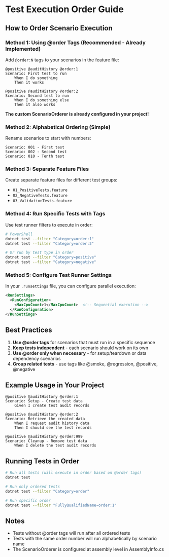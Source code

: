 # Test Execution Order Guide

## How to Order Scenario Execution

### Method 1: Using @order Tags (Recommended - Already Implemented)

Add `@order:N` tags to your scenarios in the feature file:

```gherkin
@positive @auditHistory @order:1
Scenario: First test to run
    When I do something
    Then it works

@positive @auditHistory @order:2
Scenario: Second test to run
    When I do something else
    Then it also works
```

**The custom ScenarioOrderer is already configured in your project!**

### Method 2: Alphabetical Ordering (Simple)

Rename scenarios to start with numbers:

```gherkin
Scenario: 001 - First test
Scenario: 002 - Second test
Scenario: 010 - Tenth test
```

### Method 3: Separate Feature Files

Create separate feature files for different test groups:
- `01_PositiveTests.feature`
- `02_NegativeTests.feature`
- `03_ValidationTests.feature`

### Method 4: Run Specific Tests with Tags

Use test runner filters to execute in order:

```bash
# PowerShell
dotnet test --filter "Category=order:1"
dotnet test --filter "Category=order:2"

# Or run by test type in order
dotnet test --filter "Category=positive"
dotnet test --filter "Category=negative"
```

### Method 5: Configure Test Runner Settings

In your `.runsettings` file, you can configure parallel execution:

```xml
<RunSettings>
  <RunConfiguration>
    <MaxCpuCount>1</MaxCpuCount>  <!-- Sequential execution -->
  </RunConfiguration>
</RunSettings>
```

## Best Practices

1. **Use @order tags** for scenarios that must run in a specific sequence
2. **Keep tests independent** - each scenario should work on its own
3. **Use @order only when necessary** - for setup/teardown or data dependency scenarios
4. **Group related tests** - use tags like @smoke, @regression, @positive, @negative

## Example Usage in Your Project

```gherkin
@positive @auditHistory @order:1
Scenario: Setup - Create test data
    Given I create test audit records
    
@positive @auditHistory @order:2
Scenario: Retrieve the created data
    When I request audit history data
    Then I should see the test records

@positive @auditHistory @order:999
Scenario: Cleanup - Remove test data
    When I delete the test audit records
```

## Running Tests in Order

```bash
# Run all tests (will execute in order based on @order tags)
dotnet test

# Run only ordered tests
dotnet test --filter "Category=order"

# Run specific order
dotnet test --filter "FullyQualifiedName~order:1"
```

## Notes

- Tests without @order tags will run after all ordered tests
- Tests with the same order number will run alphabetically by scenario name
- The ScenarioOrderer is configured at assembly level in AssemblyInfo.cs
